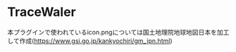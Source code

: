 # TraceWaler

本プラグインで使われているicon.pngについては国土地理院地球地図日本を加工して作成(https://www.gsi.go.jp/kankyochiri/gm_jpn.html)

